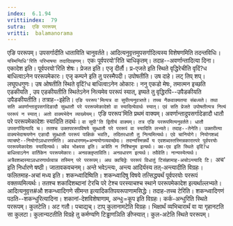 ```yaml
---
index:  6.1.94
vrittiindex:  79
sutra:  एङि पररूपम्
vritti:  balamanorama 
---
```


एङि पररूपम्। उपसर्गादीति धाताविति चानुवर्तते। आदित्यनुवृत्तमुपसर्गादित्यस्य विशेषणमिति तदन्तविधिः। `यस्मिन्विधि'रिति परिभाषया तदादिग्रहणम्। `एकः पूर्वपरयो'रिति चाधिकृतम्। तदाह--अवर्णान्तादित्या दिना। एकादेश इति। पूर्वपरयो'रिति शेषः। प्रेजत इति। एजृ दीर्तौ। प्र-एजते इति स्थिते वृद्धिरेचीति वृदिं?ध बाधित्वाऽनेन पररूपमेकारः। एजृ कम्पने इति तु परस्मैपदी। उपोषतीति। उष दाहे। लट् तिप् शप्। लघूपधगुणः। उष ओषतीति स्थिते वृदिं?ध बाधित्वाऽनेन ओकारः। ननु एकडो मेषः, तमात्मन इच्छति एडकीयति , उप एडकीयतीति स्थितेऽनेन नित्यमेव पररूपं स्यात्, इष्यते तु वृद्धिरपि--उपैडकीयति उपैडकीयतीति। तत्राह--इहेति। `एङि पररूप'मित्यत्र वा सुपीत्यनुवत्र्तते। तच्च नैकवाक्यतया संबध्यते। तथा सति अवर्णान्तादुपसर्गादेङादौ सुब्धातौ परे पररूपमेकादेशो वा स्यादित्येवार्थः स्यात्। एवं सति प्रेजते उपोषतीत्यत्र नित्यं पररूपं न स्यात्। अतो वाक्यभेदेन व्याख्येयम्। `एङि पररूप'मिति प्रथमं वाक्यम्। अवर्णान्तादुपसर्गादेङादौ धातौ परे पररूपमेकादेशः स्यादिति तदर्थः। `वा सुपी'ति द्वितीयं वाक्यम्। तत्र एङि पररूपमित्यनुवर्तते। धातौ उपसर्गादित्यादि च। ततश्च उक्तपररूपविषये सुब्धातौ परे पररूपं वा स्यादिति लभ्यते। तदाह--तेनेति। उक्तरीत्या वाक्यभेदाश्रयणेन एङादौ सुब्धातौ पररूपं पाक्षिकं भवति, तदितरधातौ तु नित्यमित्यर्थः। एवे चानियोगे। नियोगशब्दं व्याचष्टे--नियोगोऽवधारणमिति। अवधारणम्=अन्ययोगव्यवच्छेदः। तदन्यस्मिन्नर्थे य एवशब्दस्तस्मिन्नकारात्परे पूर्वपरयोः पररूपमेकादेशः स्यादित्यर्थः। क्वेव भोक्ष्यस इति। अत्रेति न निश्चिनुम इत्यर्थः। क्व-एव इति स्थिते वृदिं?ध बाधित्वाऽनेन वार्तिकेन पररूपमेकारः। अनवक्लृप्ताविति। अनवधारण इत्यर्थः। तवैवेति। नान्यस्येत्यर्थः। अत्रैवशब्दस्याऽवधारणार्थत्वान्न तस्मिन् परे पररूपम्। अथ क्वचिट्टेः पररूपं विधातुं टिसंज्ञामाह-अचोऽन्त्यादि टि। `अच' इति निर्धारणे षष्ठी। जातावकवचनम्। अन्ते भवेऽन्त्यः, अन्त्य आदिर्यस्य तत्-अन्त्यादीति विग्रहः। फलितमाह-अचां मध्य इति। शकन्ध्वादिष्विति। शकन्ध्वादिषु विषये तत्सिद्ध्यर्थं पूर्वपरयोः पररूपं वक्तव्यमित्यर्थः। ततश्च शकादिशब्दानां टेरचि परे टेश्च परस्याचश्च स्थाने पररूपमेकादेश इत्यर्थाल्लभ्यते। आदित्यनुवृत्त#औ शकन्ध्वादिगणे सीमन्त इत्यादिकतिपयरूपाणामसिद्धेः। तदाह-तच्च टेरिति। शकन्ध्वादिगणं पठति--शकन्धुरित्यादिना। शकानां-देशविशेषाणाम्, अन्धुः=कूप इति विग्रहः। कर्क-अन्धुरिति स्थिते पररूपम्। कुलटेति। अट गतौ। पचाद्यच्। टाप् कुलानामटेति विग्रहः। भिक्षार्थं व्यभिचारार्थं वा या गृहानटति सा कुलटा। कुलान्यटतीति विग्रहे तु कर्मण्यणि टिड्ढाणञिति ङीप्स्यात्। कुल-अटेति स्थिते पररूपम्। 

